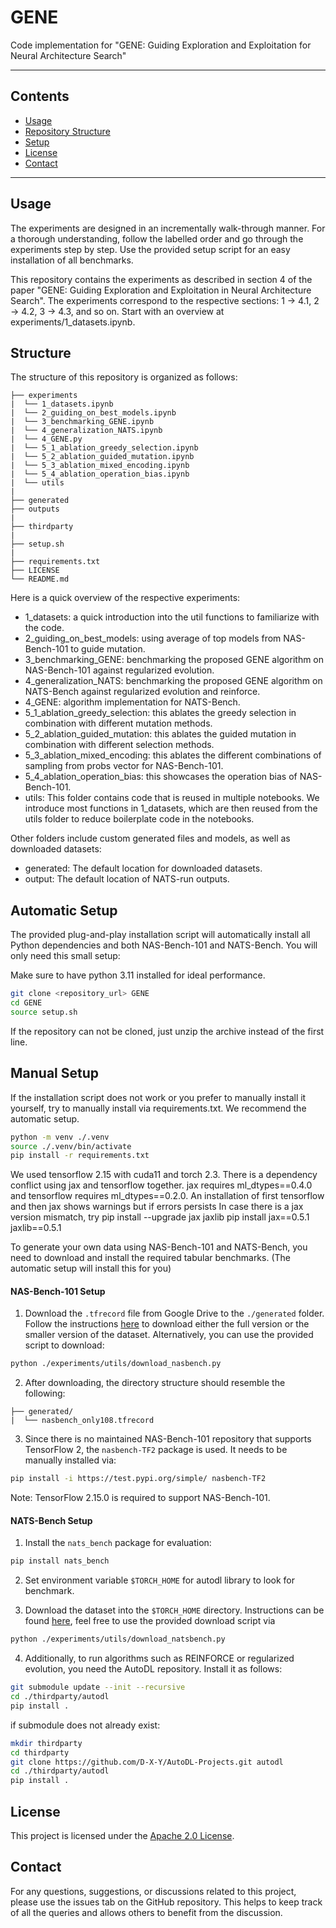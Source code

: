 # GENE
Code implementation for "GENE: Guiding Exploration and Exploitation for Neural Architecture Search"

---

## Contents

- [Usage](#usage)
- [Repository Structure](#structure)
- [Setup](#automatic-setup)
- [License](#license)
- [Contact](#contact)
---

## Usage
The experiments are designed in an incrementally walk-through manner. For a thorough understanding, follow the labelled order and go through the experiments step by step. Use the provided setup script for an easy installation of all benchmarks. 

This repository contains the experiments as described in section 4 of the paper "GENE: Guiding Exploration and Exploitation in Neural Architecture Search". The experiments correspond to the respective sections:
1 → 4.1, 2 → 4.2, 3 → 4.3, and so on. Start with an overview at experiments/1_datasets.ipynb. 

## Structure

The structure of this repository is organized as follows:

```
├── experiments
|  └── 1_datasets.ipynb
|  └── 2_guiding_on_best_models.ipynb
|  └── 3_benchmarking_GENE.ipynb
|  └── 4_generalization_NATS.ipynb
|  └── 4_GENE.py
|  └── 5_1_ablation_greedy_selection.ipynb
|  └── 5_2_ablation_guided_mutation.ipynb
|  └── 5_3_ablation_mixed_encoding.ipynb
|  └── 5_4_ablation_operation_bias.ipynb
|  └── utils
|
├── generated
├── outputs
| 
├── thirdparty
|
├── setup.sh
|
├── requirements.txt
├── LICENSE
└── README.md
```

Here is a quick overview of the respective experiments: 
- 1_datasets: a quick introduction into the util functions to familiarize with the code.
- 2_guiding_on_best_models: using average of top models from NAS-Bench-101 to guide mutation.
- 3_benchmarking_GENE: benchmarking the proposed GENE algorithm on NAS-Bench-101 against regularized evolution.
- 4_generalization_NATS: benchmarking the proposed GENE algorithm on NATS-Bench against regularized evolution and reinforce.
- 4_GENE: algorithm implementation for NATS-Bench.
- 5_1_ablation_greedy_selection: this ablates the greedy selection in combination with different mutation methods. 
- 5_2_ablation_guided_mutation: this ablates the guided mutation in combination with different selection methods. 
- 5_3_ablation_mixed_encoding: this ablates the different combinations of sampling from probs vector for NAS-Bench-101.
- 5_4_ablation_operation_bias: this showcases the operation bias of NAS-Bench-101.
- utils: This folder contains code that is reused in multiple notebooks. We introduce most functions in 1_datasets, which are then reused from the utils folder to reduce boilerplate code in the notebooks. 

Other folders include custom generated files and models, as well as downloaded datasets:
- generated: The default location for downloaded datasets.
- output: The default location of NATS-run outputs.


## Automatic Setup

The provided plug-and-play installation script will automatically install all Python dependencies and both NAS-Bench-101 and NATS-Bench. You will only need this small setup:

Make sure to have python 3.11 installed for ideal performance.

```bash
git clone <repository_url> GENE
cd GENE
source setup.sh
```

If the repository can not be cloned, just unzip the archive instead of the first line.


## Manual Setup

If the installation script does not work or you prefer to manually install it yourself, try to manually install via requirements.txt. We recommend the automatic setup. 

```bash
python -m venv ./.venv
source ./.venv/bin/activate
pip install -r requirements.txt
```

We used tensorflow 2.15 with cuda11 and torch 2.3.
There is a dependency conflict using jax and tensorflow together. 
jax requires ml_dtypes==0.4.0 and tensorflow requires ml_dtypes==0.2.0. 
An installation of first tensorflow and then jax shows warnings but if errors
persists
In case there is a jax version mismatch, try 
pip install --upgrade jax jaxlib
pip install jax==0.5.1 jaxlib==0.5.1


To generate your own data using NAS-Bench-101 and NATS-Bench, you need to download and install the required tabular benchmarks. (The automatic setup will install this for you)

#### NAS-Bench-101 Setup

1. Download the `.tfrecord` file from Google Drive to the `./generated` folder. Follow the instructions [here](https://github.com/google-research/nasbench?tab=readme-ov-file#download-the-dataset) to download either the full version or the smaller version of the dataset.
Alternatively, you can use the provided script to download: 

```bash
python ./experiments/utils/download_nasbench.py
```

2. After downloading, the directory structure should resemble the following:

```
├── generated/
|  └── nasbench_only108.tfrecord
```

3. Since there is no maintained NAS-Bench-101 repository that supports TensorFlow 2, the `nasbench-TF2` package is used. It needs to be manually installed via:

```bash
pip install -i https://test.pypi.org/simple/ nasbench-TF2
```

Note: TensorFlow 2.15.0 is required to support NAS-Bench-101.

#### NATS-Bench Setup

1. Install the `nats_bench` package for evaluation:

```bash
pip install nats_bench
```
2. Set environment variable `$TORCH_HOME` for autodl library to look for benchmark.

3. Download the dataset into the `$TORCH_HOME` directory. Instructions can be found [here](https://github.com/D-X-Y/AutoDL-Projects?tab=readme-ov-file#requirements-and-preparation), feel free to use the provided download script via 
```bash
python ./experiments/utils/download_natsbench.py
```

4. Additionally, to run algorithms such as REINFORCE or regularized evolution, you need the AutoDL repository. Install it as follows:

```bash
git submodule update --init --recursive
cd ./thirdparty/autodl
pip install .
```

if submodule does not already exist:
```bash
mkdir thirdparty
cd thirdparty
git clone https://github.com/D-X-Y/AutoDL-Projects.git autodl
cd ./thirdparty/autodl
pip install .
```

## License

This project is licensed under the [Apache 2.0 License](LICENSE). 

## Contact

For any questions, suggestions, or discussions related to this project, please use the issues tab on the GitHub repository. This helps to keep track of all the queries and allows others to benefit from the discussion.
